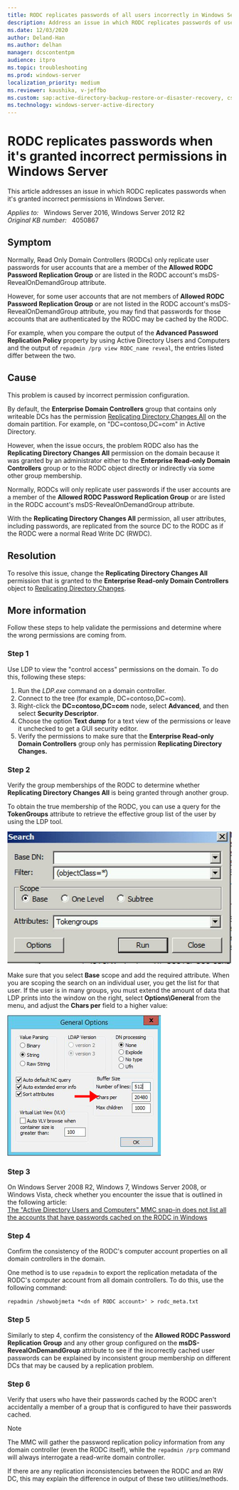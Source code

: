 ```yaml
---
title: RODC replicates passwords of all users incorrectly in Windows Server
description: Address an issue in which RODC replicates passwords of users that are not members of Allowed RODC Password Replication Group or are not listed in the RODC account's msDS-RevealOnDemandGroup attribute.
ms.date: 12/03/2020
author: Deland-Han
ms.author: delhan
manager: dcscontentpm
audience: itpro
ms.topic: troubleshooting
ms.prod: windows-server
localization_priority: medium
ms.reviewer: kaushika, v-jeffbo
ms.custom: sap:active-directory-backup-restore-or-disaster-recovery, csstroubleshoot
ms.technology: windows-server-active-directory
---
```

# RODC replicates passwords when it's granted incorrect permissions in Windows Server

This article addresses an issue in which RODC replicates passwords when it's granted incorrect permissions in Windows Server.

_Applies to:_ &nbsp; Windows Server 2016, Windows Server 2012 R2  
_Original KB number:_ &nbsp; 4050867

## Symptom

Normally, Read Only Domain Controllers (RODCs) only replicate user passwords for user accounts that are a member of the **Allowed RODC Password Replication Group** or are listed in the RODC account's msDS-RevealOnDemandGroup attribute.

However, for some user accounts that are not members of **Allowed RODC Password Replication Group** or are not listed in the RODC account's msDS-RevealOnDemandGroup attribute, you may find that passwords for those accounts that are authenticated by the RODC may be cached by the RODC.

For example, when you compare the output of the **Advanced Password Replication Policy** property by using Active Directory Users and Computers and the output of `repadmin /prp view RODC_name reveal`, the entries listed differ between the two.

## Cause

This problem is caused by incorrect permission configuration.

By default, the **Enterprise Domain Controllers** group that contains only writeable DCs has the permission [Replicating Directory Changes All](/windows/win32/adschema/r-ds-replication-get-changes-all) on the domain partition. For example, on "DC=contoso,DC=com" in Active Directory.  

However, when the issue occurs, the problem RODC also has the **Replicating Directory Changes All** permission on the domain because it was granted by an administrator either to the **Enterprise Read-only Domain Controllers** group or to the RODC object directly or indirectly via some other group membership.

Normally, RODCs will only replicate user passwords if the user accounts are a member of the **Allowed RODC Password Replication Group** or are listed in the RODC account's msDS-RevealOnDemandGroup attribute.

With the **Replicating Directory Changes All** permission, all user attributes, including passwords, are replicated from the source DC to the RODC as if the RODC were a normal Read Write DC (RWDC).

## Resolution

To resolve this issue, change the **Replicating Directory Changes All** permission that is granted to the **Enterprise Read-only Domain Controllers** object to [Replicating Directory Changes](/windows/win32/adschema/r-ds-replication-get-changes).

## More information

Follow these steps to help validate the permissions and determine where the wrong permissions are coming from.

### Step 1

Use LDP to view the "control access" permissions on the domain. To do this, following these steps:

1. Run the *LDP.exe* command on a domain controller.
2. Connect to the tree (for example, DC=contoso,DC=com).
3. Right-click the **DC=contoso,DC=com** node, select **Advanced**, and then select **Security Descriptor**.
4. Choose the option **Text dump** for a text view of the permissions or leave it unchecked to get a GUI security editor.
5. Verify the permissions to make sure that the **Enterprise Read-only Domain Controllers** group only has permission **Replicating Directory Changes.**

### Step 2

Verify the group memberships of the RODC to determine whether **Replicating Directory Changes All** is being granted through another group.

To obtain the true membership of the RODC, you can use a query for the **TokenGroups** attribute to retrieve the effective group list of the user by using the LDP tool.

![A query for the TokenGroups attribute](./media/rodc-replicates-passwords-grant-incorrect-permissions/query-for-the-tokengroups-attribute.jpg)

Make sure that you select **Base** scope and add the required attribute. When you are scoping the search on an individual user, you get the list for that user. If the user is in many groups, you must extend the amount of data that LDP prints into the window on the right, select **Options\General** from the menu, and adjust the **Chars per**  field to a higher value:
  
![General Options](./media/rodc-replicates-passwords-grant-incorrect-permissions/general-options.jpg)

### Step 3

On Windows Server 2008 R2, Windows 7, Windows Server 2008, or Windows Vista, check whether you encounter the issue that is outlined in the following article:  
[The "Active Directory Users and Computers" MMC snap-in does not list all the accounts that have passwords cached on the RODC in Windows](https://support.microsoft.com/topic/the-active-directory-users-and-computers-mmc-snap-in-does-not-list-all-the-accounts-that-have-passwords-cached-on-the-rodc-in-windows-948c0ecc-9b60-f4f8-6cd8-fb61c8812a5b)

### Step 4

Confirm the consistency of the RODC's computer account properties on all domain controllers in the domain.

One method is to use `repadmin` to export the replication metadata of the RODC's computer account from all domain controllers. To do this, use the following command:

```console
repadmin /showobjmeta *<dn of RODC account>' > rodc_meta.txt
```

### Step 5

Similarly to step 4, confirm the consistency of the **Allowed RODC Password Replication** **Group**  and any other group configured on the **msDS-RevealOnDemandGroup** attribute to see if the incorrectly cached user passwords can be explained by inconsistent group membership on different DCs that may be caused by a replication problem.

### Step 6

Verify that users who have their passwords cached by the RODC aren't accidentally a member of a group that is configured to have their passwords cached.

> [!Note]
> The MMC will gather the password replication policy information from any domain controller (even the RODC itself), while the `repadmin /prp` command will always interrogate a read-write domain controller.

If there are any replication inconsistencies between the RODC and an RW DC, this may explain the difference in output of these two utilities/methods.
